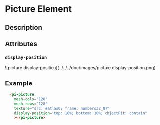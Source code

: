 # Picture Element

## Description

## Attributes

### `display-position`

![picture display-position](../../../doc/images/picture display-position.png)

## Example

```html
  <pi-picture
    mesh-cols="128"
    mesh-rows="128"
    texture="src: #atlas0; frame: numbers32_07"
    display-position="top: 10%; bottom: 10%; objectFit: contain"
    ></pi-picture>
```
